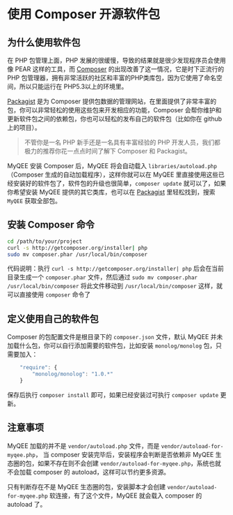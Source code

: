 # 使用 Composer 开源软件包

## 为什么使用软件包

在 PHP 包管理上面，PHP 发展的很缓慢，导致的结果就是很少发现程序员会使用像 PEAR 这样的工具，而 [Composer](http://getcomposer.org/) 的出现改善了这一情况，它是时下正流行的 PHP 包管理器，拥有非常活跃的社区和丰富的PHP类库包，因为它使用了命名空间，所以只能运行在 PHP5.3以上的环境里。

[Packagist](https://packagist.org/) 是为 Composer 提供包数据的管理网站，在里面提供了非常丰富的包，你可以非常轻松的使用这些包来开发相应的功能，Composer 会帮你维护和更新软件包之间的依赖包，你也可以轻松的发布自己的软件包（比如你在 github 上的项目）。

> 不管你是一名 PHP 新手还是一名具有丰富经验的 PHP 开发人员，我们都极力的推荐你花一点点时间了解下 Composer 和 Packagist。

MyQEE 安装 Composer 后，MyQEE 将会自动载入 `libraries/autoload.php`（Composer 生成的自动加载程序），这样你就可以在 MyQEE 里直接使用这些已经安装好的软件包了，软件包的升级也很简单，`composer update` 就可以了，如果你希望安装 MyQEE 提供的其它类库，也可以在 [Packagist](https://packagist.org/) 里轻松找到，搜索 `MyQEE` 获取全部包。


## 安装 Composer 命令

``` bash
cd /path/to/your/project
curl -s http://getcomposer.org/installer| php 
sudo mv composer.phar /usr/local/bin/composer
```

代码说明：执行 `curl -s http://getcomposer.org/installer| php` 后会在当前目录生成一个 `composer.phar` 文件，然后通过 `sudo mv composer.phar /usr/local/bin/composer` 将此文件移动到 `/usr/local/bin/composer` 这样，就可以直接使用 `composer` 命令了


## 定义使用自己的软件包

Composer 的包配置文件是根目录下的 `composer.json` 文件，默认 MyQEE 并未加载什么包，你可以自行添加需要的软件包，比如安装 `monolog/monolog` 包，只需要加入：

``` javascript
    "require": {
        "monolog/monolog": "1.0.*"
    }
```

保存后执行 `composer install` 即可，如果已经安装过可执行 `composer update` 更新。

## 注意事项

MyQEE 加载的并不是 `vendor/autoload.php` 文件，而是 `vendor/autoload-for-myqee.php`， 当 composer 安装完毕后，安装程序会判断是否依赖非 MyQEE 生态圈的包，如果不存在则不会创建 `vendor/autoload-for-myqee.php`，系统也就不会加载 composer 的 autoload，这样可以节约更多资源。

只有判断存在不是 MyQEE 生态圈的包，安装脚本才会创建 `vendor/autoload-for-myqee.php` 软连接，有了这个文件，MyQEE 就会载入 composer 的 autoload 了。

